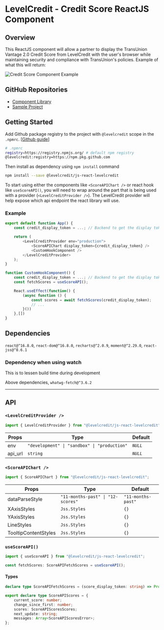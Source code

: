 # LevelCredit - Credit Score ReactJS Component
## Overview
This ReactJS component will allow a partner to display the TransUnion Vantage 2.0 Credit Score from LevelCredit with the user's browser while maintaining security and compliance with TransUnion's policies. 
Example of what this will return:

![Credit Score Component Example](https://files.readme.io/7c5c66b-ScoreComponent.png)
## GitHub Repositories
* [Component Library](https://github.com/levelcredit/js-react-levelcredit)
* [Sample Project](https://github.com/levelcredit/js-app-component-demo)

## Getting Started

Add Github package registry to the project with `@levelcredit` scope in the `.npmrc`. [[Github guide](https://docs.github.com/en/packages/guides/configuring-npm-for-use-with-github-packages#installing-a-package)]
```sh
# .npmrc
registry=https://registry.npmjs.org/ # default npm registry
@levelcredit:registry=https://npm.pkg.github.com
```

Then install as dependency using `npm install` command
```sh
npm install --save @levelcredit/js-react-levelcredit
```

To start using either the components like `<ScoreAPIChart />` or react hook like `useScoreAPI()`, you will need to wrap around the part that is being used with a provider (`<LevelCreditProvider />`). The LevelCredit provider will help expose which api endpoint the react library will use. 

### Example
```js
export default function App() {
    const credit_display_token = ...; // Backend to get the display token for Score API

    return (
        <LevelCreditProvider env="production">
            <ScoreAPIChart display_token={credit_display_token} />
            <CustomHookComponent />
        </LevelCreditProvider>
    );
}

function CustomHookComponent() {
    const credit_display_token = ...; // Backend to get the display token for Score API
    const fetchScores = useScoreAPI();

    React.useEffect(function() {
        (async function () {
            const scores = await fetchScores(credit_display_token);
            // ...
        }())
    },[])
}
```

## Dependencies
`react@^16.8.0`, `react-dom@^16.8.0`, `recharts@^2.0.9`, `moment@^2.29.0`, `react-jss@^8.6.1`

### Dependency when using watch
This is to lessen build time during development

Above dependencies, `whatwg-fetch@^3.6.2`

---
## API

### `<LevelCreditProvider />`
```js
import { LevelCreditProvider } from "@levelcredit/js-react-levelcredit";
```

| Props | Type | Default |
|---|---|---|
| env | `"development" \| "sandbox" \| "production"` | *`NULL`* |
| api_url | `string` | *`NULL`* |

### `<ScoreAPIChart />`

```js
import { ScoreAPIChart } from "@levelcredit/js-react-levelcredit";
```

| Props | Type | Default |
|---|---|---|
| dataParseStyle | `"11-months-past" \| "12-scores"` | `"11-months-past"` |
| XAxisStyles | `Jss.Styles` | `{}` |
| YAxisStyles | `Jss.Styles` | `{}` |
| LineStyles | `Jss.Styles` | `{}` |
| TooltipContentStyles | `Jss.Styles` | `{}` |


### `useScoreAPI()`

```ts
import { useScoreAPI } from "@levelcredit/js-react-levelcredit";

const fetchScores: ScoreAPIFetchScores = useScoreAPI();
```

#### Types
```ts
declare type ScoreAPIFetchScores = (score_display_token: string) => Promise<ScoreAPIScores>;

export declare type ScoreAPIScores = {
    current_score: number;
    change_since_first: number;
    scores: ScoreAPIScoresScores;
    next_update: string;
    messages: Array<ScoreAPIScoresError>;
};
```
